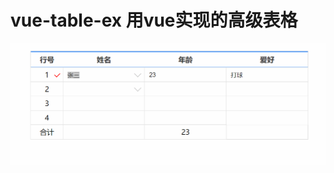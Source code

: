 # vue-table-ex 用vue实现的高级表格
![](https://raw.githubusercontent.com/huanent/vue-table-ex/master/docs/demo.gif)
